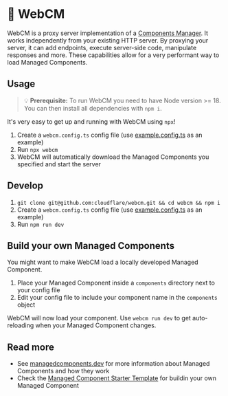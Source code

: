 # 🧩 WebCM

WebCM is a proxy server implementation of a [Components Manager](https://managedcomponents.dev/getting-started/components-manager). It works independently from your existing HTTP server. By proxying your server, it can add endpoints, execute server-side code, manipulate responses and more. These capabilities allow for a very performant way to load Managed Components.

## Usage

> 💡 **Prerequisite:** To run WebCM you need to have Node version >= 18. You can then install all dependencies with `npm i`.

It's very easy to get up and running with WebCM using `npx`!

1. Create a `webcm.config.ts` config file (use [example.config.ts](./example.config.ts) as an example)
2. Run `npx webcm`
3. WebCM will automatically download the Managed Components you specified and start the server

## Develop

1. `git clone git@github.com:cloudflare/webcm.git && cd webcm && npm i`
2. Create a `webcm.config.ts` config file (use [example.config.ts](./example.config.ts) as an example)
3. Run `npm run dev`

## Build your own Managed Components

You might want to make WebCM load a locally developed Managed Component.

1. Place your Managed Component inside a `components` directory next to your config file
2. Edit your config file to include your component name in the `components` object

WebCM will now load your component. Use `webcm run dev` to get auto-reloading when your Managed Component changes.

## Read more

- See [managedcomponents.dev](https://managedcomponents.dev) for more information about Managed Components and how they work
- Check the [Managed Component Starter Template](https://github.com/managed-components/starter-template) for buildin your own Managed Component

